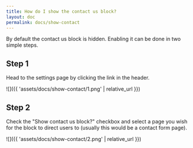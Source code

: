 ```yaml
---
title: How do I show the contact us block?
layout: doc
permalink: docs/show-contact
---
```


By default the contact us block is hidden. Enabling it can be done in two simple steps.

## Step 1

Head to the settings page by clicking the link in the header.

![]({{ 'assets/docs/show-contact/1.png' | relative_url }})

## Step 2

Check the "Show contact us block?" checkbox and select a page you wish for the block to direct users to (usually this would be a contact form page).

![]({{ 'assets/docs/show-contact/2.png' | relative_url }})
